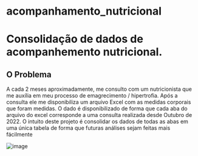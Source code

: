 # acompanhamento_nutricional

# Consolidação de dados de acompanhemento nutricional.

## O Problema
A cada 2 meses aproximadamente, me consulto com um nutricionista que me auxília em meu processo de emagrecimento / hipertrofia. 
Após a consulta ele me disponibiliza um arquivo Excel com as medidas corporais que foram medidas. 
O dado é disponibilizado de forma que cada aba do arquivo do excel corresponde a uma consulta realizada desde Outubro de 2022. 
O intuito deste projeto é consolidar os dados de todas as abas em uma única tabela de forma que futuras análises sejam feitas mais fácilmente


![image](https://github.com/marcelo1214/acompanhamento_nutricional/assets/74847223/985b7dba-60aa-457f-b677-77c7b820eb93)
